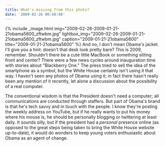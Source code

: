 ```yaml
---
title: What's missing from this photo?
date: '2009-02-26 00:48:48'
---
```



{% include _image.html img="2009-02-26-2009-01-21-21obama5600_zftwbm.jpg" lightbox_img="2009-02-26-2009-01-21-21obama5600_zftwbm.jpg" caption="2009-01-21-21obama5600" title="2009-01-21-21obama5600"  %}
And no, I don't mean Obama's jacket. I'll give you a hint: doesn't that desk look pretty bare? This is 2009, remember. Shouldn't there be a cute little MacBook or something sitting front and center?
There were a few news cycles around inauguration time with stories about "Blackberry One." The press tried to sell the idea of the smartphone as a symbol, but the White House certainly isn't using it that way. I haven't seen any photos of Obama using it; in fact there hasn't really been any mention of it recently, let alone a discussion about the possibility of a real computer.

The conventional wisdom is that the President doesn't need a computer; all communications are conducted through staffers. But part of Obama's brand is that he's tech savvy and in touch with the people. I know they're posting the weekly address on YouTube, but if he really wants to put his money where his mouse is, he should be personally blogging or twittering at least daily. It sounds silly, but if the president had a *personal* presence online (as opposed to the great steps being taken to bring the White House website up-to-date), it would do wonders to keep young voters enthusiastic about Obama as an agent of change.


